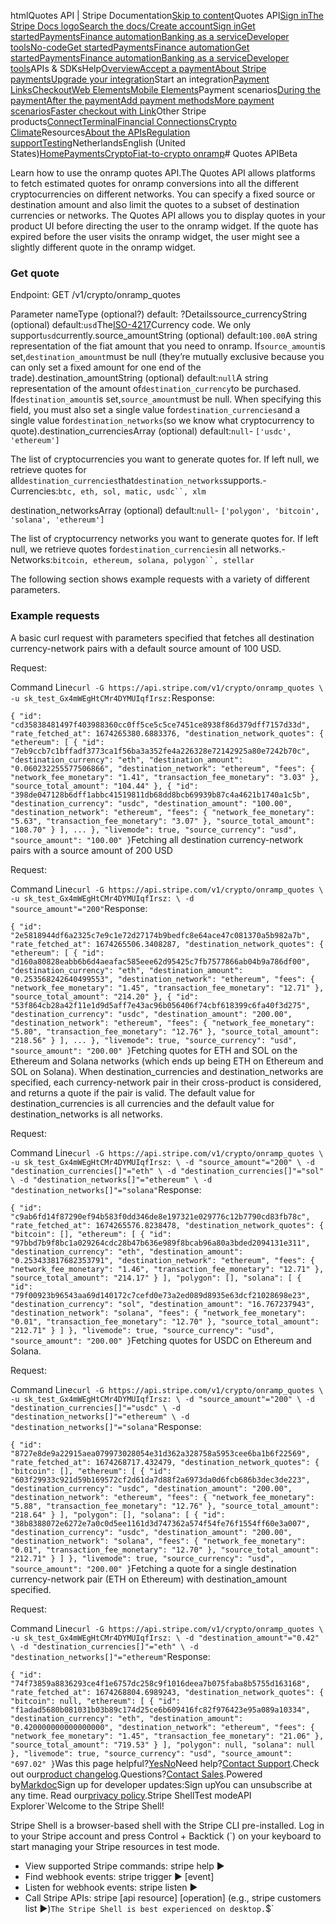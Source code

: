 htmlQuotes API | Stripe Documentation[Skip to content](#main-content)Quotes API[Sign in](https://dashboard.stripe.com/login?redirect=https%3A%2F%2Fdocs.stripe.com%2Fcrypto%2Fquotes-api)[The Stripe Docs logo](/)[Search the docs/](#)[Create account](https://dashboard.stripe.com/register)[Sign in](https://dashboard.stripe.com/login?redirect=https%3A%2F%2Fdocs.stripe.com%2Fcrypto%2Fquotes-api)[Get started](/get-started)[Payments](/payments)[Finance automation](/finance-automation)[Banking as a service](/financial-services)[Developer tools](/development)[No-code](/no-code)[Get started](/get-started)[Payments](/payments)[Finance automation](/finance-automation)[](#)[Get started](/get-started)[Payments](/payments)[Finance automation](/finance-automation)[Banking as a service](/financial-services)[Developer tools](/development)[](#)APIs & SDKsHelp[Overview](/docs/payments)[Accept a payment](#)[About Stripe payments](#)[Upgrade your integration](/docs/payments/upgrades)Start an integration[Payment Links](#)[Checkout](#)[Web Elements](#)[Mobile Elements](#)Payment scenarios[During the payment](#)[After the payment](#)[Add payment methods](#)[More payment scenarios](#)[Faster checkout with Link](#)Other Stripe products[Connect](#)[Terminal](#)[Financial Connections](#)[Crypto](#)
[Climate](#)Resources[About the APIs](#)[Regulation support](#)[Testing](/docs/testing)NetherlandsEnglish (United States)[](#)[](#)[Home](/docs)[Payments](/docs/payments)[Crypto](/docs/crypto)[Fiat-to-crypto onramp](/docs/crypto)# Quotes APIBeta

Learn how to use the onramp quotes API.The Quotes API allows platforms to fetch estimated quotes for onramp conversions into all the different cryptocurrencies on different networks. You can specify a fixed source or destination amount and also limit the quotes to a subset of destination currencies or networks. The Quotes API allows you to display quotes in your product UI before directing the user to the onramp widget. If the quote has expired before the user visits the onramp widget, the user might see a slightly different quote in the onramp widget.

### Get quote

Endpoint: GET /v1/crypto/onramp_quotes

Parameter nameType (optional?) default: ?Detailssource_currencyString (optional) default:`usd`The[ISO-4217](https://www.iso.org/iso-4217-currency-codes.html)Currency code. We only support`usd`currently.source_amountString (optional) default:`100.00`A string representation of the fiat amount that you need to onramp. If`source_amount`is set,`destination_amount`must be null (they’re mutually exclusive because you can only set a fixed amount for one end of the trade).destination_amountString (optional) default:`null`A string representation of the amount of`destination_currency`to be purchased. If`destination_amount`is set,`source_amount`must be null. When specifying this field, you must also set a single value for`destination_currencies`and a single value for`destination_networks`(so we know what cryptocurrency to quote).destination_currenciesArray<String> (optional) default:`null`- `['usdc', 'ethereum']`

The list of cryptocurrencies you want to generate quotes for. If left null, we retrieve quotes for all`destination_currencies`that`destination_networks`supports.- Currencies:`btc, eth, sol, matic, usdc``, xlm`

destination_networksArray<String> (optional) default:`null`- `['polygon', 'bitcoin', 'solana', 'ethereum']`

The list of cryptocurrency networks you want to generate quotes for. If left null, we retrieve quotes for`destination_currencies`in all networks.- Networks:`bitcoin, ethereum, solana, polygon``, stellar`

The following section shows example requests with a variety of different parameters.

### Example requests

A basic curl request with parameters specified that fetches all destination currency-network pairs with a default source amount of 100 USD.

Request:

Command Line`curl -G https://api.stripe.com/v1/crypto/onramp_quotes \
  -u sk_test_Gx4mWEgHtCMr4DYMUIqfIrsz:`Response:

`{
  "id": "cd35838481497f403988360cc0ff5ce5c5ce7451ce8938f86d379dff7157d33d",
  "rate_fetched_at": 1674265380.6883376,
  "destination_network_quotes": {
    "ethereum": [
      {
        "id": "7eb9ccb7c1bffadf3773ca1f56ba3a352fe4a226328e72142925a80e7242b70c",
        "destination_currency": "eth",
        "destination_amount": "0.060232255577506866",
        "destination_network": "ethereum",
        "fees": {
          "network_fee_monetary": "1.41",
          "transaction_fee_monetary": "3.03"
        },
        "source_total_amount": "104.44"
      },
      {
        "id": "398de047128b6dff1abbc41519811db68dd8bcb69939b87c4a4621b1740a1c5b",
        "destination_currency": "usdc",
        "destination_amount": "100.00",
        "destination_network": "ethereum",
        "fees": {
          "network_fee_monetary": "5.63",
          "transaction_fee_monetary": "3.07"
        },
        "source_total_amount": "108.70"
      }
    ],
    ...
  },
  "livemode": true,
  "source_currency": "usd",
  "source_amount": "100.00"
}`Fetching all destination currency-network pairs with a source amount of 200 USD

Request:

Command Line`curl -G https://api.stripe.com/v1/crypto/onramp_quotes \
    -u sk_test_Gx4mWEgHtCMr4DYMUIqfIrsz: \
    -d "source_amount"="200"`Response:

`{
  "id": "2e5818944df6a2325c7e9c1e72d27174b9bedfc8e64ace47c081370a5b982a7b",
  "rate_fetched_at": 1674265506.3408287,
  "destination_network_quotes": {
    "ethereum": [
      {
        "id": "d160a80828eabb6b6d4aeafac585eee62d95425c7fb7577866ab04b9a786df00",
        "destination_currency": "eth",
        "destination_amount": "0.253568242640499553",
        "destination_network": "ethereum",
        "fees": {
          "network_fee_monetary": "1.45",
          "transaction_fee_monetary": "12.71"
        },
        "source_total_amount": "214.20"
      },
      {
        "id": "53f864cb28a42f11e1d9d5aff7e43ac96b056406f74cbf618399c6fa40f3d275",
        "destination_currency": "usdc",
        "destination_amount": "200.00",
        "destination_network": "ethereum",
        "fees": {
          "network_fee_monetary": "5.80",
          "transaction_fee_monetary": "12.76"
        },
        "source_total_amount": "218.56"
      }
    ],
    ...
  },
  "livemode": true,
  "source_currency": "usd",
  "source_amount": "200.00"
}`Fetching quotes for ETH and SOL on the Ethereum and Solana networks (which ends up being ETH on Ethereum and SOL on Solana). When destination_currencies and destination_networks are specified, each currency-network pair in their cross-product is considered, and returns a quote if the pair is valid. The default value for destination_currencies is all currencies and the default value for destination_networks is all networks.

Request:

Command Line`curl -G https://api.stripe.com/v1/crypto/onramp_quotes \
      -u sk_test_Gx4mWEgHtCMr4DYMUIqfIrsz: \
      -d "source_amount"="200" \
      -d "destination_currencies[]"="eth" \
      -d "destination_currencies[]"="sol" \
      -d "destination_networks[]"="ethereum" \
      -d "destination_networks[]"="solana"`Response:

`{
  "id": "c9ab6fd14f87290ef94b583f0dd346de8e197321e029776c12b7790cd83fb78c",
  "rate_fetched_at": 1674265576.8238478,
  "destination_network_quotes": {
    "bitcoin": [],
    "ethereum": [
      {
        "id": "97bbd7b9f8bc1a029264cdc28b47b636e989f8bcab96a80a3bded2094131e311",
        "destination_currency": "eth",
        "destination_amount": "0.253433817682353791",
        "destination_network": "ethereum",
        "fees": {
          "network_fee_monetary": "1.46",
          "transaction_fee_monetary": "12.71"
        },
        "source_total_amount": "214.17"
      }
    ],
    "polygon": [],
    "solana": [
      {
        "id": "79f00923b96543aa69d140172c7cefd0e73a2ed089d8935e63dcf21028698e23",
        "destination_currency": "sol",
        "destination_amount": "16.767237943",
        "destination_network": "solana",
        "fees": {
          "network_fee_monetary": "0.01",
          "transaction_fee_monetary": "12.70"
        },
        "source_total_amount": "212.71"
      }
    ]
  },
  "livemode": true,
  "source_currency": "usd",
  "source_amount": "200.00"
}`Fetching quotes for USDC on Ethereum and Solana.

Request:

Command Line`curl -G https://api.stripe.com/v1/crypto/onramp_quotes \
  -u sk_test_Gx4mWEgHtCMr4DYMUIqfIrsz: \
  -d "source_amount"="200" \
  -d "destination_currencies[]"="usdc" \
  -d "destination_networks[]"="ethereum" \
  -d "destination_networks[]"="solana"`Response:

`{
  "id": "8727e8de9a22915aea079973028054e31d362a328758a5953cee6ba1b6f22569",
  "rate_fetched_at": 1674268717.432479,
  "destination_network_quotes": {
    "bitcoin": [],
    "ethereum": [
      {
        "id": "603f29933c921d59b169572cf2d61da7d88f2a6973da0d6fcb686b3dec3de223",
        "destination_currency": "usdc",
        "destination_amount": "200.00",
        "destination_network": "ethereum",
        "fees": {
          "network_fee_monetary": "5.88",
          "transaction_fee_monetary": "12.76"
        },
        "source_total_amount": "218.64"
      }
    ],
    "polygon": [],
    "solana": [
      {
        "id": "38b8388072e6272e7a0c0d5ee1161d3d747362a574f54fe76f1554ff60e3a007",
        "destination_currency": "usdc",
        "destination_amount": "200.00",
        "destination_network": "solana",
        "fees": {
          "network_fee_monetary": "0.01",
          "transaction_fee_monetary": "12.70"
        },
        "source_total_amount": "212.71"
      }
    ]
  },
  "livemode": true,
  "source_currency": "usd",
  "source_amount": "200.00"
}`Fetching a quote for a single destination currency-network pair (ETH on Ethereum) with destination_amount specified.

Request:

Command Line`curl -G https://api.stripe.com/v1/crypto/onramp_quotes \
  -u sk_test_Gx4mWEgHtCMr4DYMUIqfIrsz: \
  -d "destination_amount"="0.42" \
  -d "destination_currencies[]"="eth" \
  -d "destination_networks[]"="ethereum"`Response:

`{
  "id": "74f73859a8836293ce4f1e6757dc258c9f1016deea7b075faba8b5755d163168",
  "rate_fetched_at": 1674268804.6989243,
  "destination_network_quotes": {
    "bitcoin": null,
    "ethereum": [
      {
        "id": "f1adad5680b081031b03b89c174d25ce6b609416fc82f976423e95a089a10334",
        "destination_currency": "eth",
        "destination_amount": "0.420000000000000000",
        "destination_network": "ethereum",
        "fees": {
          "network_fee_monetary": "1.45",
          "transaction_fee_monetary": "21.06"
        },
        "source_total_amount": "719.53"
      }
    ],
    "polygon": null,
    "solana": null
  },
  "livemode": true,
  "source_currency": "usd",
  "source_amount": "697.02"
}`Was this page helpful?[Yes](#)[No](#)Need help?[Contact Support](https://support.stripe.com/).Check out our[product changelog](https://stripe.com/blog/changelog).Questions?[Contact Sales](https://stripe.com/contact/sales).Powered by[Markdoc](https://markdoc.dev)Sign up for developer updates:Sign upYou can unsubscribe at any time. Read our[privacy policy](https://stripe.com/privacy).Stripe ShellTest modeAPI Explorer[](https://stripe.com/docs/stripe-cli#install)`Welcome to the Stripe Shell!

Stripe Shell is a browser-based shell with the Stripe CLI pre-installed. Log in to your
Stripe account and press Control + Backtick (`) on your keyboard to start managing your Stripe
resources in test mode.

- View supported Stripe commands: stripe help ▶️
- Find webhook events: stripe trigger ▶️ [event]
- Listen for webhook events: stripe listen ▶
- Call Stripe APIs: stripe [api resource] [operation] (e.g., stripe customers list ▶️)`The Stripe Shell is best experienced on desktop.`$`